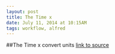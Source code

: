 ```yaml
---
layout: post
title: The Time x
date: July 11, 2014 at 10:15AM
tags: workflow, alfred
---
```

##The Time x
convert units
[link to source](http://ift.tt/1rdjvlL) 
